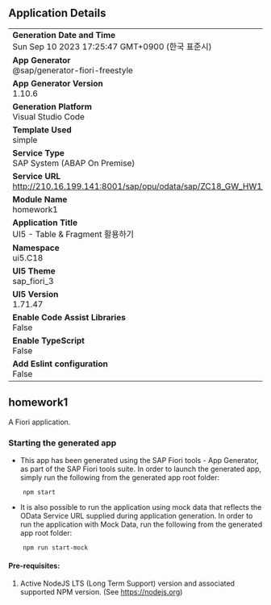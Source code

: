 ## Application Details
|               |
| ------------- |
|**Generation Date and Time**<br>Sun Sep 10 2023 17:25:47 GMT+0900 (한국 표준시)|
|**App Generator**<br>@sap/generator-fiori-freestyle|
|**App Generator Version**<br>1.10.6|
|**Generation Platform**<br>Visual Studio Code|
|**Template Used**<br>simple|
|**Service Type**<br>SAP System (ABAP On Premise)|
|**Service URL**<br>http://210.16.199.141:8001/sap/opu/odata/sap/ZC18_GW_HW1_SRV_01
|**Module Name**<br>homework1|
|**Application Title**<br>UI5 - Table &amp; Fragment 활용하기|
|**Namespace**<br>ui5.C18|
|**UI5 Theme**<br>sap_fiori_3|
|**UI5 Version**<br>1.71.47|
|**Enable Code Assist Libraries**<br>False|
|**Enable TypeScript**<br>False|
|**Add Eslint configuration**<br>False|

## homework1

A Fiori application.

### Starting the generated app

-   This app has been generated using the SAP Fiori tools - App Generator, as part of the SAP Fiori tools suite.  In order to launch the generated app, simply run the following from the generated app root folder:

```
    npm start
```

- It is also possible to run the application using mock data that reflects the OData Service URL supplied during application generation.  In order to run the application with Mock Data, run the following from the generated app root folder:

```
    npm run start-mock
```

#### Pre-requisites:

1. Active NodeJS LTS (Long Term Support) version and associated supported NPM version.  (See https://nodejs.org)


